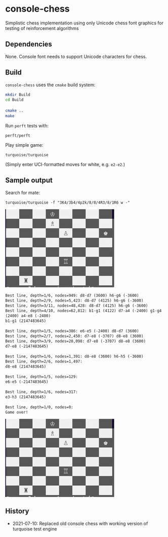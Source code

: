 # console-chess

Simplistic chess implementation using only Unicode chess font graphics for testing of reinforcement algorithms

## Dependencies

None. Console font needs to support Unicode characters for chess.

## Build

`console-chess` uses the `cmake` build system:

```bash
mkdir Build
cd Build

cmake ..
make
```

Run `perft` tests with:


```
perft/perft
```

Play simple game:

```
turquoise/turquoise
```
(Simply enter UCI-formatted moves for white, e.g. `e2-e2`.)

## Sample output

Search for mate:
```
turquoise/turquoise -f "3K4/3b4/4p2k/8/8/4R3/8/1R6 w -"
```

![](https://raw.githubusercontent.com/domschl/console-chess/master/doc/resources/pos1.png)

```
Best line, depth=1/6, nodes=949: d8-d7 (3600) h6-g6 (-3600)
Best line, depth=2/9, nodes=5,423: d8-d7 (4125) h6-g6 (-3600)
Best line, depth=3/11, nodes=48,428: d8-d7 (4125) h6-g6 (-3600)
Best line, depth=4/10, nodes=62,812: b1-g1 (4122) d7-a4 (-2400) g1-g4 (2400) a4-e8 (-2400)
b1-g1 (2147483645)

Best line, depth=1/5, nodes=386: e6-e5 (-2400) d8-d7 (3600)
Best line, depth=2/7, nodes=2,450: d7-e8 (-3707) d8-e8 (3600)
Best line, depth=3/9, nodes=20,098: d7-e8 (-3707) d8-e8 (3600)
d7-e8 (-2147483645)

Best line, depth=1/6, nodes=1,391: d8-e8 (3600) h6-h5 (-3600)
Best line, depth=2/6, nodes=1,497:
d8-e8 (2147483645)

Best line, depth=1/5, nodes=129:
e6-e5 (-2147483645)

Best line, depth=1/6, nodes=317:
e3-h3 (2147483645)

Best line, depth=1/0, nodes=0:
Game over!
```

![](https://raw.githubusercontent.com/domschl/console-chess/master/doc/resources/pos1.png)

## History

* 2021-07-10: Replaced old console chess with working version of turquoise test engine
